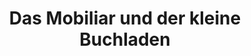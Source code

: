 ---
title: "Das Mobiliar und der kleine Buchladen"
url: /braunfels/das-mobiliar-und-der-kleine-buchladen/
shop: Bücher
---